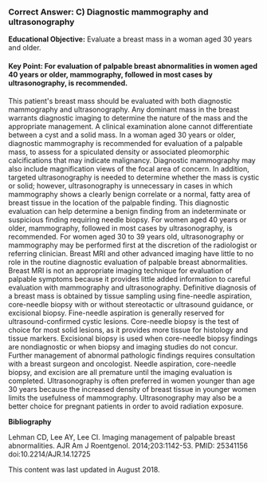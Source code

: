 
### Correct Answer: C) Diagnostic mammography and ultrasonography 

**Educational Objective:** Evaluate a breast mass in a woman aged 30 years and older.

#### **Key Point:** For evaluation of palpable breast abnormalities in women aged 40 years or older, mammography, followed in most cases by ultrasonography, is recommended.

This patient's breast mass should be evaluated with both diagnostic mammography and ultrasonography. Any dominant mass in the breast warrants diagnostic imaging to determine the nature of the mass and the appropriate management. A clinical examination alone cannot differentiate between a cyst and a solid mass. In a woman aged 30 years or older, diagnostic mammography is recommended for evaluation of a palpable mass, to assess for a spiculated density or associated pleomorphic calcifications that may indicate malignancy. Diagnostic mammography may also include magnification views of the focal area of concern. In addition, targeted ultrasonography is needed to determine whether the mass is cystic or solid; however, ultrasonography is unnecessary in cases in which mammography shows a clearly benign correlate or a normal, fatty area of breast tissue in the location of the palpable finding. This diagnostic evaluation can help determine a benign finding from an indeterminate or suspicious finding requiring needle biopsy. For women aged 40 years or older, mammography, followed in most cases by ultrasonography, is recommended. For women aged 30 to 39 years old, ultrasonography or mammography may be performed first at the discretion of the radiologist or referring clinician.
Breast MRI and other advanced imaging have little to no role in the routine diagnostic evaluation of palpable breast abnormalities. Breast MRI is not an appropriate imaging technique for evaluation of palpable symptoms because it provides little added information to careful evaluation with mammography and ultrasonography.
Definitive diagnosis of a breast mass is obtained by tissue sampling using fine-needle aspiration, core-needle biopsy with or without stereotactic or ultrasound guidance, or excisional biopsy. Fine-needle aspiration is generally reserved for ultrasound-confirmed cystic lesions. Core-needle biopsy is the test of choice for most solid lesions, as it provides more tissue for histology and tissue markers. Excisional biopsy is used when core-needle biopsy findings are nondiagnostic or when biopsy and imaging studies do not concur. Further management of abnormal pathologic findings requires consultation with a breast surgeon and oncologist. Needle aspiration, core-needle biopsy, and excision are all premature until the imaging evaluation is completed.
Ultrasonography is often preferred in women younger than age 30 years because the increased density of breast tissue in younger women limits the usefulness of mammography. Ultrasonography may also be a better choice for pregnant patients in order to avoid radiation exposure.

**Bibliography**

Lehman CD, Lee AY, Lee CI. Imaging management of palpable breast abnormalities. AJR Am J Roentgenol. 2014;203:1142-53. PMID: 25341156 doi:10.2214/AJR.14.12725

This content was last updated in August 2018.